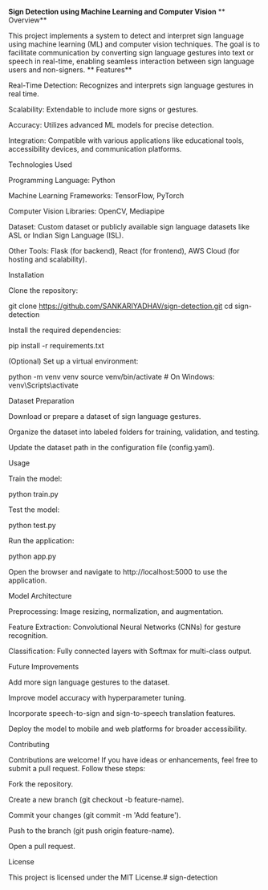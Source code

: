 **Sign Detection using Machine Learning and Computer Vision**
**
Overview**

This project implements a system to detect and interpret sign language using machine learning (ML) and computer vision techniques. The goal is to facilitate communication by converting sign language gestures into text or speech in real-time, enabling seamless interaction between sign language users and non-signers.
**
Features**

Real-Time Detection: Recognizes and interprets sign language gestures in real time.

Scalability: Extendable to include more signs or gestures.

Accuracy: Utilizes advanced ML models for precise detection.

Integration: Compatible with various applications like educational tools, accessibility devices, and communication platforms.

Technologies Used

Programming Language: Python

Machine Learning Frameworks: TensorFlow, PyTorch

Computer Vision Libraries: OpenCV, Mediapipe

Dataset: Custom dataset or publicly available sign language datasets like ASL or Indian Sign Language (ISL).

Other Tools: Flask (for backend), React (for frontend), AWS Cloud (for hosting and scalability).

Installation

Clone the repository:

git clone https://github.com/SANKARIYADHAV/sign-detection.git
cd sign-detection

Install the required dependencies:

pip install -r requirements.txt

(Optional) Set up a virtual environment:

python -m venv venv
source venv/bin/activate  # On Windows: venv\Scripts\activate

Dataset Preparation

Download or prepare a dataset of sign language gestures.

Organize the dataset into labeled folders for training, validation, and testing.

Update the dataset path in the configuration file (config.yaml).

Usage

Train the model:

python train.py

Test the model:

python test.py

Run the application:

python app.py

Open the browser and navigate to http://localhost:5000 to use the application.

Model Architecture

Preprocessing: Image resizing, normalization, and augmentation.

Feature Extraction: Convolutional Neural Networks (CNNs) for gesture recognition.

Classification: Fully connected layers with Softmax for multi-class output.


Future Improvements

Add more sign language gestures to the dataset.

Improve model accuracy with hyperparameter tuning.

Incorporate speech-to-sign and sign-to-speech translation features.

Deploy the model to mobile and web platforms for broader accessibility.

Contributing

Contributions are welcome! If you have ideas or enhancements, feel free to submit a pull request. Follow these steps:

Fork the repository.

Create a new branch (git checkout -b feature-name).

Commit your changes (git commit -m 'Add feature').

Push to the branch (git push origin feature-name).

Open a pull request.

License

This project is licensed under the MIT License.# sign-detection

